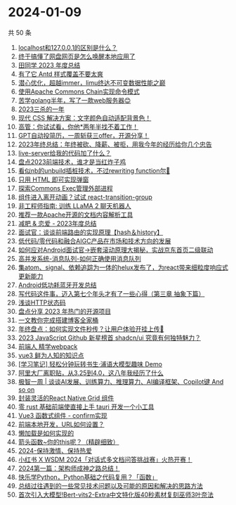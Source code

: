 # 2024-01-09

共 50 条

<!-- BEGIN JUEJIN -->
<!-- 最后更新时间 2024-01-09 00:07:46 +0800 -->
1. [localhost和127.0.0.1的区别是什么？](https://juejin.cn/post/7321049446443417638)
1. [终于搞懂了网盘网页是怎么唤醒本地应用了](https://juejin.cn/post/7320513026188460067)
1. [田同学 2023 年度总结](https://juejin.cn/post/7321049411852288050)
1. [有了它 Antd 样式覆盖不要太爽](https://juejin.cn/post/7320655424641990682)
1. [潜心优化，超越immer，limu终达不可变数据性能之巅](https://juejin.cn/post/7320437823332450304)
1. [使用Apache Commons Chain实现命令模式](https://juejin.cn/post/7320456973899317248)
1. [苦学golang半年，写了一款web服务器😊](https://juejin.cn/post/7320288264203976742)
1. [2023三杀的一年](https://juejin.cn/post/7320655446099591218)
1. [现代 CSS 解决方案：文字颜色自动适配背景色！](https://juejin.cn/post/7321410822789742618)
1. [高管：你试试看，你他*两年半找不着工作！](https://juejin.cn/post/7320959103932989451)
1. [GPT自动投简历，一周斩获三offer，开源分享！](https://juejin.cn/post/7320949203542409231)
1. [2023年终总结：年终被砍、降薪、被拒，用我今年的经历给你几个忠告](https://juejin.cn/post/7320435287296032820)
1. [live-server给我的代码加了什么？](https://juejin.cn/post/7320606758239092775)
1. [盘点2023前端技术，谁才是当红炸子鸡](https://juejin.cn/post/7320610619715895348)
1. [看似nb的unbuild插桩技术，不过rewriting function尔🤔](https://juejin.cn/post/7320431099607646234)
1. [只用 HTML 即可实现弹窗](https://juejin.cn/post/7320435287297638452)
1. [探索Commons Exec管理外部进程](https://juejin.cn/post/7320135997355704372)
1. [组件进入离开动画？试试 react-transition-group](https://juejin.cn/post/7320779681673379851)
1. [非工程师指南: 训练 LLaMA 2 聊天机器人](https://juejin.cn/post/7320474963063832617)
1. [推荐一款Apache开源的文档内容解析工具](https://juejin.cn/post/7320655451602288690)
1. [减肥 & 恋爱 - 2023年度总结](https://juejin.cn/post/7320541744352854057)
1. [面试官：谈谈前端路由的实现原理【hash＆history】](https://juejin.cn/post/7321049431489544229)
1. [低代码/零代码和融合AIGC产品在市场和技术方向的发展](https://juejin.cn/post/7320474963062915113)
1. [如何应对Android面试官->嵌套滚动原理大揭秘，实战京东首页二级联动](https://juejin.cn/post/7320288212441759782)
1. [高并发系统-消息队列-如何正确使用消息队列](https://juejin.cn/post/7320475796249395237)
1. [集atom、signal、依赖追踪为一体的helux发布了，为react带来细粒度响应式更新能力](https://juejin.cn/post/7320565988180574242)
1. [Android低功耗蓝牙开发总结](https://juejin.cn/post/7320169878644031488)
1. [写代码这件事，迈入第七个年头才有了一些心得（第三章 抽象下篇）](https://juejin.cn/post/7320528982385770559)
1. [浅谈HTTP状态码](https://juejin.cn/post/7320528982385180735)
1. [盘点分享 2023 年热门的开源项目](https://juejin.cn/post/7320606758237929511)
1. [一文教你完成搭建博客全家桶](https://juejin.cn/post/7320437823332745216)
1. [年终盘点：如何实现文件秒传？让用户体验开挂上传🚀](https://juejin.cn/post/7321049399282827274)
1. [2023 JavaScript Github 新星榜首 shadcn/ui 究竟有何独特魅力？](https://juejin.cn/post/7320525947249803283)
1. [前端人 精学webpack](https://juejin.cn/post/7320655390134796326)
1. [vue3 鲜为人知的知识点](https://juejin.cn/post/7320655354429554725)
1. [[学习笔记] 轻松分钟玩转书生·浦语大模型趣味 Demo](https://juejin.cn/post/7320456973899644928)
1. [阿里大厂离职贴，从3.25到4.0，这八年我经历了什么](https://juejin.cn/post/7321410920474345499)
1. [极智一周 | 谈谈AI发展、训练算力、推理算力、AI编译框架、Copilot键 And so on](https://juejin.cn/post/7320655405087358985)
1. [封装灵活的React Native Grid 组件](https://juejin.cn/post/7320655390134304806)
1. [零 rust 基础前端使直接上手 tauri 开发一个小工具](https://juejin.cn/post/7320288231194755122)
1. [Vue3 函数式组件 - confirm实现](https://juejin.cn/post/7320435287297245236)
1. [前端本地开发，URL如何设置？](https://juejin.cn/post/7320655412075380746)
1. [懒加载是如何实现的](https://juejin.cn/post/7321049411852337202)
1. [箭头函数~你的this呢？（精辟细致）](https://juejin.cn/post/7320504020967292943)
1. [2024-保持激情、保持热爱](https://juejin.cn/post/7320655412075937802)
1. [小红书 X WSDM 2024「对话式多文档问答挑战赛」火热开赛！](https://juejin.cn/post/7320655412076019722)
1. [2024第一篇：架构师成神之路总结！](https://juejin.cn/post/7320525843737821219)
1. [快乐学Python，Python基础之代码复用？「函数」](https://juejin.cn/post/7320525843737133091)
1. [总结过往遇到的一些常见技术问题以及可能的原因和解决的思路方法](https://juejin.cn/post/7320898289187815478)
1. [首次引入大模型!Bert-vits2-Extra中文特化版40秒素材复刻巫师3叶奈法](https://juejin.cn/post/7320606758237782055)
<!-- END JUEJIN -->